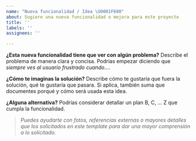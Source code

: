 ```yaml
---
name: "Nueva funcionalidad / Idea \U0001F680"
about: Sugiere una nueva funcionalidad o mejora para este proyecto
title: ''
labels: ''
assignees: ''

---
```


**¿Esta nueva funcionalidad tiene que ver con algún problema?**
Describe el problema de manera clara y concisa. Podrías empezar diciendo que *siempre ves al usuario frustrado cuando...*. 

**¿Cómo te imaginas la solución?**
Describe cómo te gustaría que fuera la solución, qué te gustaría que pasara. Si aplica, también suma que documentes porqué y cómo será usada esta idea.

**¿Alguna alternativa?**
Podrías considerar detallar un plan B, C, ... Z que cumpla la funcionalidad.


> *Puedes ayudarte con fotos, referencias externas o mayores detalles que los solicitados en este template para dar una mayor comprensión a lo solicitado.*
